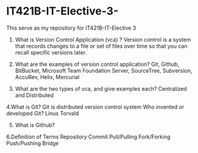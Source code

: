 # IT421B-IT-Elective-3-
This serve as my repository for IT421B-IT-Elective 3 
1. What is Version Control Application (vca) ?
	 Version control is a system that records changes to a file or set of files over time so that you can recall specific versions later.

2. What are the examples of version control application?
 	Git, Github, BitBucket, Microsoft Team Foundation Server, SourceTree, Subversion, AccuRev, Helix, Mercurial

3. What are the two types of vca, and give examples each?
	Centralized and Distributed

4.What is Git? 
	Git is distributed version control system
  Who invented or developed Git? 
	Linus Torvald

5. What is Github?
	

6.Definition of Terms
     	Repository
	Commit
	Pull/Pulling
	Fork/Forking
	Push/Pushing
	Bridge
